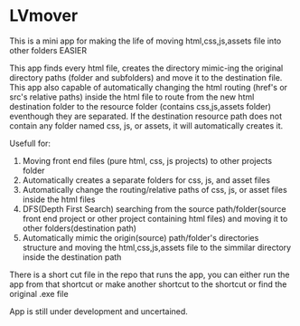 # LVmover

This is a mini app for making the life of moving html,css,js,assets file into other folders EASIER

This app finds every html file, creates the directory mimic-ing the original directory paths (folder and subfolders) and move it to the destination file. This app also capable of automatically changing the html routing (href's or src's relative paths) inside the html file to route from the new html destination folder to the resource folder (contains css,js,assets folder) eventhough they are separated. If the destination resource path does not contain any folder named css, js, or assets, it will automatically creates it.

Usefull for:
1. Moving front end files (pure html, css, js projects) to other projects folder
2. Automatically creates a separate folders for css, js, and asset files
3. Automatically change the routing/relative paths of css, js, or asset files inside the html files
4. DFS(Depth First Search) searching from the source path/folder(source front end project or other project containing html files) and moving it to other folders(destination path)
5. Automatically mimic the origin(source) path/folder's directories structure and moving the html,css,js,assets file to the simmilar directory inside the destination path

There is a short cut file in the repo that runs the app, you can either run the app from that shortcut or make another shortcut to the shortcut or find the original .exe file

App is still under development and uncertained.
